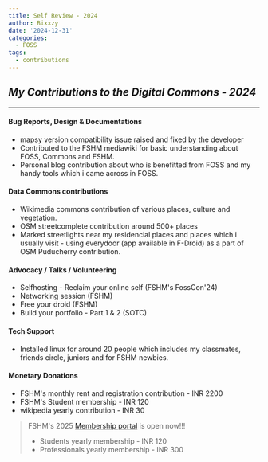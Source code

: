 ```yaml
---
title: Self Review - 2024
author: Bixxzy
date: '2024-12-31'
categories:
  - FOSS
tags:
  - contributions
---
```



## *_My Contributions to the Digital Commons - 2024_*
---

#### Bug Reports, Design & Documentations

- mapsy version compatibility issue raised and fixed by the developer 
- Contributed to the FSHM mediawiki for basic understanding about FOSS, Commons and FSHM.
- Personal blog contribution about who is benefitted from FOSS and my handy tools which i came across in FOSS. 


#### Data Commons contributions

- Wikimedia commons contribution of various places, culture and vegetation.
- OSM streetcomplete contribution around 500+ places 
- Marked streetlights near my residencial places and places which i usually visit - using everydoor (app available in F-Droid) as a part of OSM Puducherry contribution.


#### Advocacy / Talks / Volunteering

- Selfhosting - Reclaim your online self  (FSHM's FossCon'24)  
- Networking session  (FSHM)
- Free your droid  (FSHM)
- Build your portfolio - Part 1 & 2 (SOTC)

#### Tech Support

- Installed linux for around 20 people which includes my classmates, friends circle, juniors and for FSHM newbies. 

#### Monetary Donations
- FSHM's monthly rent and registration contribution - INR 2200
- FSHM's Student membership - INR 120
- wikipedia yearly contribution - INR 30

> FSHM's 2025 [Membership portal](https://members.fshm.org/) is open now!!!
> - Students yearly membership - INR 120
> - Professionals yearly membership - INR 300